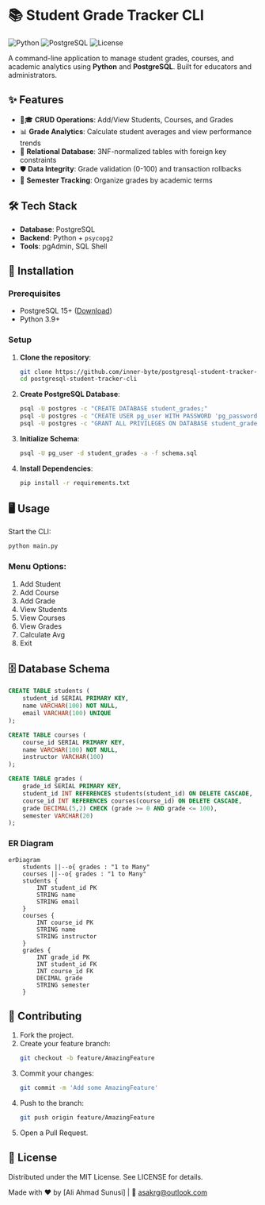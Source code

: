 # 📚 Student Grade Tracker CLI

![Python](https://img.shields.io/badge/Python-3.9%2B-blue?logo=python)
![PostgreSQL](https://img.shields.io/badge/PostgreSQL-15%2B-336791?logo=postgresql)
![License](https://img.shields.io/badge/License-MIT-green)

A command-line application to manage student grades, courses, and academic analytics using **Python** and **PostgreSQL**. Built for educators and administrators.


## ✨ Features

- 🧑🎓 **CRUD Operations**: Add/View Students, Courses, and Grades
- 📊 **Grade Analytics**: Calculate student averages and view performance trends
- 🔗 **Relational Database**: 3NF-normalized tables with foreign key constraints
- 🛡️ **Data Integrity**: Grade validation (0-100) and transaction rollbacks
- 📅 **Semester Tracking**: Organize grades by academic terms


## 🛠️ Tech Stack

- **Database**: PostgreSQL
- **Backend**: Python + `psycopg2`
- **Tools**: pgAdmin, SQL Shell


## 🚀 Installation

### Prerequisites
- PostgreSQL 15+ ([Download](https://www.postgresql.org/download/))
- Python 3.9+

### Setup
1. **Clone the repository**:
   ```bash
   git clone https://github.com/inner-byte/postgresql-student-tracker-cli.git
   cd postgresql-student-tracker-cli
   ```

2. **Create PostgreSQL Database**:
   ```bash
   psql -U postgres -c "CREATE DATABASE student_grades;"
   psql -U postgres -c "CREATE USER pg_user WITH PASSWORD 'pg_password';"
   psql -U postgres -c "GRANT ALL PRIVILEGES ON DATABASE student_grades TO pg_user;"
   ```

3. **Initialize Schema**:
   ```bash
   psql -U pg_user -d student_grades -a -f schema.sql
   ```

4. **Install Dependencies**:
   ```bash
   pip install -r requirements.txt
   ```


## 🖥️ Usage

Start the CLI:
```bash
python main.py
```

### Menu Options:
1. Add Student
2. Add Course
3. Add Grade
4. View Students
5. View Courses
6. View Grades
7. Calculate Avg
8. Exit


## 🗄️ Database Schema

```sql
CREATE TABLE students (
    student_id SERIAL PRIMARY KEY,
    name VARCHAR(100) NOT NULL,
    email VARCHAR(100) UNIQUE
);

CREATE TABLE courses (
    course_id SERIAL PRIMARY KEY,
    name VARCHAR(100) NOT NULL,
    instructor VARCHAR(100)
);

CREATE TABLE grades (
    grade_id SERIAL PRIMARY KEY,
    student_id INT REFERENCES students(student_id) ON DELETE CASCADE,
    course_id INT REFERENCES courses(course_id) ON DELETE CASCADE,
    grade DECIMAL(5,2) CHECK (grade >= 0 AND grade <= 100),
    semester VARCHAR(20)
);
```

### ER Diagram

```mermaid
erDiagram
    students ||--o{ grades : "1 to Many"
    courses ||--o{ grades : "1 to Many"
    students {
        INT student_id PK
        STRING name
        STRING email
    }
    courses {
        INT course_id PK
        STRING name
        STRING instructor
    }
    grades {
        INT grade_id PK
        INT student_id FK
        INT course_id FK
        DECIMAL grade
        STRING semester
    }
```



## 🤝 Contributing

1. Fork the project.
2. Create your feature branch:
   ```bash
   git checkout -b feature/AmazingFeature
   ```
3. Commit your changes:
   ```bash
   git commit -m 'Add some AmazingFeature'
   ```
4. Push to the branch:
   ```bash
   git push origin feature/AmazingFeature
   ```
5. Open a Pull Request.



## 📜 License

Distributed under the MIT License. See LICENSE for details.

Made with ❤️ by [Ali Ahmad Sunusi] | 📧 asakrg@outlook.com

